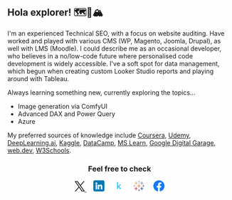 ## Hola explorer! :world_map::compass::mountain_snow:

I'm an experienced Technical SEO, with a focus on website auditing. Have worked and played with various CMS (WP, Magento, Joomla, Drupal), as well with LMS (Moodle). I could describe me as an occasional developer, who believes in a no/low-code future where personalised code development is widely accessible. I've a soft spot for data management, which begun when creating custom Looker Studio reports and playing around with Tableau.

Always learning something new, currently exploring the topics...

- Image generation via ComfyUI
- Advanced DAX and Power Query
- Azure

My preferred sources of knowledge include <a href="https://www.coursera.org/user/14395a3f365033bf82b3c02420f2ec4e">Coursera</a>, <a href="https://www.udemy.com/user/alexander-kyriakou-2/">Udemy</a>, <a href="https://learn.deeplearning.ai/">DeepLearning.ai</a>, <a href="https://www.kaggle.com/learn">Kaggle</a>, <a href="https://www.datacamp.com/courses-all">DataCamp</a>, <a href="https://learn.microsoft.com/en-us/users/alexanderkyriakou/">MS Learn</a>, <a href="https://skillshop.exceedlms.com/student/catalog/list?category_ids=7879">Google Digital Garage</a>, <a href="https://web.dev/learn">web.dev</a>, <a href="https://www.w3schools.com/">W3Schools</a>.

<h3 align="center">Feel free to check</h4>

<p align="center"> 
	<a href="https://twitter.com/ALKyriakou" target="_blank">
	<picture>
	  <source media="(prefers-color-scheme: dark)" srcset="./icons/x-ori-dark.png" width=4.5%>
	  <source media="(prefers-color-scheme: light)" srcset="./icons/x-ori-light.png" width=4.5%>
		<img alt="Logo of X that leads to Alexander Kyriakou's profile" title="Logo of X that leads to Alexander Kyriakou's profile" src="./icons/x-ori-light.png" width=4.5%>
	</picture>
</a>
&nbsp;&nbsp;&nbsp;
	<a href="https://www.linkedin.com/in/alexanderkyriakou/"><img src="./icons/linkedin.png" alt="Logo of LinkedIn that leads to Alexander Kyriakou's profile" title="Logo of LinkedIn that leads to Alexander Kyriakou's profile" width=5%></a>
&nbsp;&nbsp;&nbsp;
	<a href="https://www.kaggle.com/alexanderkyriakou "><img src="./icons/kaggle.png" alt="Logo of Kaggle that leads to Alexander Kyriakou's profile" title="Logo of Kaggle that leads to Alexander Kyriakou's profile" width=5%></a>
&nbsp;&nbsp;&nbsp;
	<a href="https://public.tableau.com/app/profile/alexanderkyriakou/vizzes"><img src="./icons/tableau.png" alt="Logo of Tableau that leads to Alexander Kyriakou's profile" title="Logo of Tableau that leads to Alexander Kyriakou's profile" width=5%></a>
&nbsp;&nbsp;&nbsp;
	<a href="https://www.facebook.com/kyriakoualexander/"><img src="./icons/facebook.png" alt="Logo of Facebook that leads to Alexander Kyriakou's profile" title="Logo of Facebook that leads to Alexander Kyriakou's profile" width=5%></a>
</p>
